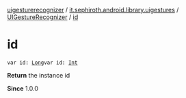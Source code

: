 [uigesturerecognizer](../../index.md) / [it.sephiroth.android.library.uigestures](../index.md) / [UIGestureRecognizer](index.md) / [id](./id.md)

# id

`var id: `[`Long`](https://kotlinlang.org/api/latest/jvm/stdlib/kotlin/-long/index.html)`var id: `[`Int`](https://kotlinlang.org/api/latest/jvm/stdlib/kotlin/-int/index.html)

**Return**
the instance id

**Since**
1.0.0

